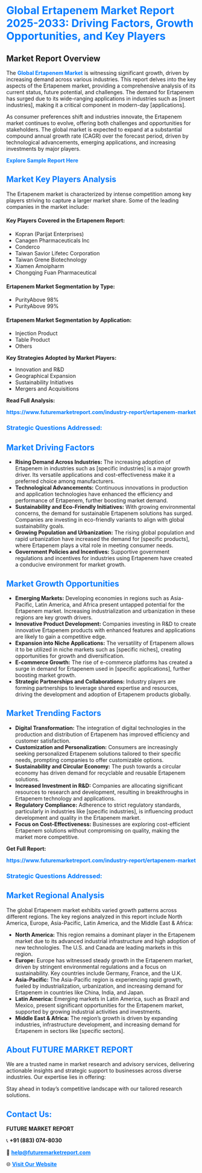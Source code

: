 <h1 style="color: #007BFF;">Global Ertapenem Market Report 2025-2033: Driving Factors, Growth Opportunities, and Key Players</h1>

<section id="overview">
<h2>Market Report Overview</h2>
<p>The <a href="https://www.futuremarketreport.com/industry-report/ertapenem-market" style="color: #007BFF; text-decoration: none;"><strong>Global Ertapenem Market</strong></a> is witnessing significant growth, driven by increasing demand across various industries. This report delves into the key aspects of the Ertapenem market, providing a comprehensive analysis of its current status, future potential, and challenges. The demand for Ertapenem has surged due to its wide-ranging applications in industries such as [insert industries], making it a critical component in modern-day [applications].</p>
<p>As consumer preferences shift and industries innovate, the Ertapenem market continues to evolve, offering both challenges and opportunities for stakeholders. The global market is expected to expand at a substantial compound annual growth rate (CAGR) over the forecast period, driven by technological advancements, emerging applications, and increasing investments by major players.</p>
</section>

<section id="overview">
<p><a href="https://www.futuremarketreport.com/request-sample/reportId=29061" style="color: #007BFF; text-decoration: none;"><strong>Explore Sample Report Here</strong></a></p>
</section>

<section id="key-players">
<h2 style="color: #007BFF;">Market Key Players Analysis</h2>
<p>The Ertapenem market is characterized by intense competition among key players striving to capture a larger market share. Some of the leading companies in the market include:</p>
<h4>Key Players Covered in the Ertapenem Report:</h4>
<ul><li>Kopran (Parijat Enterprises)</li><li>Canagen Pharmaceuticals Inc</li><li>Conderco</li><li>Taiwan Savior Lifetec Corporation</li><li>Taiwan Grene Biotechnology</li><li>Xiamen Amoipharm</li><li>Chongqing Fuan Pharmaceutical</li></ul>
<h4>Ertapenem Market Segmentation by Type:</h4>
<ul><li>PurityAbove 98%</li><li>PurityAbove 99%</li></ul>

<h4>Ertapenem Market Segmentation by Application:</h4>
<ul><li>Injection Product</li><li>Table Product</li><li>Others</li></ul>
<p><strong>Key Strategies Adopted by Market Players:</strong></p>
<ul>
<li>Innovation and R&D</li>
<li>Geographical Expansion</li>
<li>Sustainability Initiatives</li>
<li>Mergers and Acquisitions</li>
</ul>
</section>

<section>
<p><strong>Read Full Analysis: </strong></p><a href="https://www.futuremarketreport.com/industry-report/ertapenem-market" style="color: #007BFF; text-decoration: none;"><strong>https://www.futuremarketreport.com/industry-report/ertapenem-market</strong></a>
<h3 style="color: #007BFF;">Strategic Questions Addressed:</h3>
</section>

<section id="driving-factors">
<h2 style="color: #007BFF;">Market Driving Factors</h2>
<ul>
<li><strong>Rising Demand Across Industries:</strong> The increasing adoption of Ertapenem in industries such as [specific industries] is a major growth driver. Its versatile applications and cost-effectiveness make it a preferred choice among manufacturers.</li>
<li><strong>Technological Advancements:</strong> Continuous innovations in production and application technologies have enhanced the efficiency and performance of Ertapenem, further boosting market demand.</li>
<li><strong>Sustainability and Eco-Friendly Initiatives:</strong> With growing environmental concerns, the demand for sustainable Ertapenem solutions has surged. Companies are investing in eco-friendly variants to align with global sustainability goals.</li>
<li><strong>Growing Population and Urbanization:</strong> The rising global population and rapid urbanization have increased the demand for [specific products], where Ertapenem plays a vital role in meeting consumer needs.</li>
<li><strong>Government Policies and Incentives:</strong> Supportive government regulations and incentives for industries using Ertapenem have created a conducive environment for market growth.</li>
</ul>
</section>

<section id="growth-opportunities">
<h2 style="color: #007BFF;">Market Growth Opportunities</h2>
<ul>
<li><strong>Emerging Markets:</strong> Developing economies in regions such as Asia-Pacific, Latin America, and Africa present untapped potential for the Ertapenem market. Increasing industrialization and urbanization in these regions are key growth drivers.</li>
<li><strong>Innovative Product Development:</strong> Companies investing in R&D to create innovative Ertapenem products with enhanced features and applications are likely to gain a competitive edge.</li>
<li><strong>Expansion into Niche Applications:</strong> The versatility of Ertapenem allows it to be utilized in niche markets such as [specific niches], creating opportunities for growth and diversification.</li>
<li><strong>E-commerce Growth:</strong> The rise of e-commerce platforms has created a surge in demand for Ertapenem used in [specific applications], further boosting market growth.</li>
<li><strong>Strategic Partnerships and Collaborations:</strong> Industry players are forming partnerships to leverage shared expertise and resources, driving the development and adoption of Ertapenem products globally.</li>
</ul>
</section>

<section id="trending-factors">
<h2 style="color: #007BFF;">Market Trending Factors</h2>
<ul>
<li><strong>Digital Transformation:</strong> The integration of digital technologies in the production and distribution of Ertapenem has improved efficiency and customer satisfaction.</li>
<li><strong>Customization and Personalization:</strong> Consumers are increasingly seeking personalized Ertapenem solutions tailored to their specific needs, prompting companies to offer customizable options.</li>
<li><strong>Sustainability and Circular Economy:</strong> The push towards a circular economy has driven demand for recyclable and reusable Ertapenem solutions.</li>
<li><strong>Increased Investment in R&D:</strong> Companies are allocating significant resources to research and development, resulting in breakthroughs in Ertapenem technology and applications.</li>
<li><strong>Regulatory Compliance:</strong> Adherence to strict regulatory standards, particularly in industries like [specific industries], is influencing product development and quality in the Ertapenem market.</li>
<li><strong>Focus on Cost-Effectiveness:</strong> Businesses are exploring cost-efficient Ertapenem solutions without compromising on quality, making the market more competitive.</li>
</ul>
</section>

<section>
<p><strong>Get Full Report: </strong></p><a href="https://www.futuremarketreport.com/industry-report/ertapenem-market" style="color: #007BFF; text-decoration: none;"><strong>https://www.futuremarketreport.com/industry-report/ertapenem-market</strong></a>
<h3 style="color: #007BFF;">Strategic Questions Addressed:</h3>
</section>


<section id="regional-analysis">
<h2 style="color: #007BFF;">Market Regional Analysis</h2>
<p>The global Ertapenem market exhibits varied growth patterns across different regions. The key regions analyzed in this report include North America, Europe, Asia-Pacific, Latin America, and the Middle East & Africa:</p>
<ul>
<li><strong>North America:</strong> This region remains a dominant player in the Ertapenem market due to its advanced industrial infrastructure and high adoption of new technologies. The U.S. and Canada are leading markets in this region.</li>
<li><strong>Europe:</strong> Europe has witnessed steady growth in the Ertapenem market, driven by stringent environmental regulations and a focus on sustainability. Key countries include Germany, France, and the U.K.</li>
<li><strong>Asia-Pacific:</strong> The Asia-Pacific region is experiencing rapid growth, fueled by industrialization, urbanization, and increasing demand for Ertapenem in countries like China, India, and Japan.</li>
<li><strong>Latin America:</strong> Emerging markets in Latin America, such as Brazil and Mexico, present significant opportunities for the Ertapenem market, supported by growing industrial activities and investments.</li>
<li><strong>Middle East & Africa:</strong> The region’s growth is driven by expanding industries, infrastructure development, and increasing demand for Ertapenem in sectors like [specific sectors].</li>
</ul>
</section>

<footer>
<h2 style="color: #007BFF;">About FUTURE MARKET REPORT</h2>
<p>We are a trusted name in market research and advisory services, delivering actionable insights and strategic support to businesses across diverse industries. Our expertise lies in offering:</p>

<p>Stay ahead in today’s competitive landscape with our tailored research solutions.</p>

<h2 style="color: #007BFF;">Contact Us:</h2>
<p><strong>FUTURE MARKET REPORT</strong></p>
<p>📞 <strong>+91 (883) 074-8030</strong></p>
<p>📧 <strong><a href="mailto:help@futuremarketreport.com" style="color: #007BFF;">help@futuremarketreport.com</a></strong></p>
<p>🌐 <strong><a href="https://www.futuremarketreport.com/" style="color: #007BFF;">Visit Our Website</a></strong></p>
</footer>